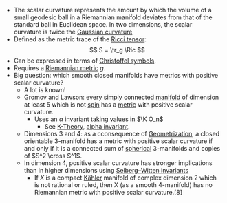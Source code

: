 - The scalar curvature represents the amount by which the volume of a small geodesic ball in a Riemannian manifold deviates from that of the standard ball in Euclidean space. In two dimensions, the scalar curvature is twice the [Gaussian curvature](Gaussian%20curvature)
- Defined as the metric trace of the [Ricci tensor](Ricci%20curvature.md):
$$
S = \tr_g \Ric
$$
- Can be expressed in terms of [Christoffel symbols](Christoffel%20symbols).
- Requires a [Riemannian metric](Riemannian%20metric) $g$.
- Big question: which smooth closed manifolds have metrics with positive scalar curvature?
	- A lot is known!
	- Gromov and Lawson: every simply connected [manifold](manifold) of dimension at least 5 which is not [spin](spin) has a [metric](Riemannian%20metric) with positive scalar curvature.
		- Uses an $\alpha$ invariant taking values in $\K O_n$ 
			- See [K-Theory](K-Theory.md), [alpha invariant](alpha%20invariant).
	- Dimensions 3 and 4: as a cconsequence of [Geometrization](Geometrization.md), a closed orientable 3-manifold has a metric with positive scalar curvature if and only if it is a connected sum of [spherical](spherical%20manifold.md) 3-manifolds and copies of $S^2 \cross S^1$.
	- In dimension 4, positive scalar curvature has stronger implications than in higher dimensions using [Seiberg–Witten invariants](Seiberg–Witten%20invariants)
		-  If $X$ is a compact [Kähler](Kähler) manifold of complex dimension 2 which is not rational or ruled, then X (as a smooth 4-manifold) has no Riemannian metric with positive scalar curvature.[8]